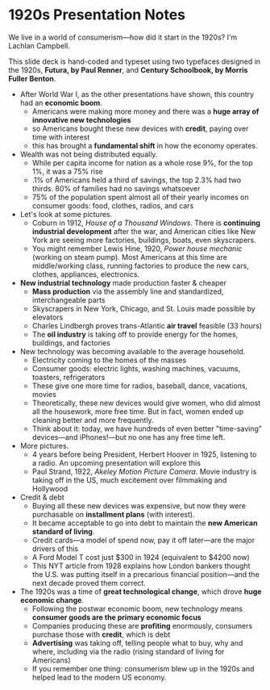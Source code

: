 # 1920s Presentation Notes

We live in a world of consumerism—how did it start in the 1920s? I'm Lachlan Campbell.

This slide deck is hand-coded and typeset using two typefaces designed in the 1920s, **Futura, by Paul Renner**, and **Century Schoolbook, by Morris Fuller Benton**.

- After World War I, as the other presentations have shown, this country had an **economic boom**.
	- Americans were making more money and there was a **huge array of innovative new technologies**
	- so Americans bought these new devices with **credit**, paying over time with interest
	- this has brought a **fundamental shift** in how the economy operates.
- Wealth was not being distributed equally.
	- While per capita income for nation as a whole rose 9%, for the top 1%, it was a 75% rise
	- .1% of Americans held a third of savings, the top 2.3% had two thirds. 80% of families had no savings whatsoever
	- 75% of the population spent almost all of their yearly incomes on consumer goods: food, clothes, radios, and cars
- Let's look at some pictures.
	- Coburn in 1912, *House of a Thousand Windows*. There is **continuing industrial development** after the war, and American cities like New York are seeing more factories, buildings, boats, even skyscrapers.
	- You might remember Lewis Hine, 1920, *Power house mechanic* (working on steam pump). Most Americans at this time are middle/working class, running factories to produce the new cars, clothes, appliances, electronics.
- **New industrial technology** made production faster & cheaper
	- **Mass production** via the assembly line and standardized, interchangeable parts
	- Skyscrapers in New York, Chicago, and St. Louis made possible by elevators
	- Charles Lindbergh proves trans-Atlantic **air travel** feasible (33 hours)
	- The **oil industry** is taking off to provide energy for the homes, buildings, and factories
- New technology was becoming available to the average household.
	- Electricity coming to the homes of the masses
	- Consumer goods: electric lights, washing machines, vacuums, toasters, refrigerators
	- These give one more time for radios, baseball, dance, vacations, movies
	- Theoretically, these new devices would give women, who did almost all the housework, more free time. But in fact, women ended up cleaning better and more frequently.
	- Think about it: today, we have hundreds of even better "time-saving" devices—and iPhones!—but no one has any free time left.
- More pictures.
	- 4 years before being President, Herbert Hoover in 1925, listening to a radio. An upcoming presentation will explore this
	- Paul Strand, 1922, *Akeley Motion Picture Camera*. Movie industry is taking off in the US, much excitement over filmmaking and Hollywood
- Credit & debt
	- Buying all these new devices was expensive, but now they were purchasable on **installment plans** (with interest).
	- It became acceptable to go into debt to maintain the **new American standard of living**.
	- Credit cards—a model of spend now, pay it off later—are the major drivers of this
	- A Ford Model T cost just $300 in 1924 (equivalent to $4200 now)
	- This NYT article from 1928 explains how London bankers thought the U.S. was putting itself in a precarious financial position—and the next decade proved them correct.
- The 1920s was a time of **great technological change**, which drove **huge economic change**.
	- Following the postwar economic boom, new technology means **consumer goods are the primary economic focus**
	- Companies producing these are **profiting** enormously, consumers purchase those with **credit**, which is debt
	- **Advertising** was taking off, telling people what to buy, why and where, including via the radio (rising standard of living for Americans)
	- If you remember one thing: consumerism blew up in the 1920s and helped lead to the modern US economy.
